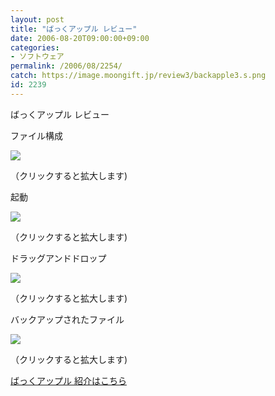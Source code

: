```yaml
---
layout: post
title: "ばっくアップル レビュー"
date: 2006-08-20T09:00:00+09:00
categories:
- ソフトウェア
permalink: /2006/08/2254/
catch: https://image.moongift.jp/review3/backapple3.s.png
id: 2239
---
```

ばっくアップル レビュー  
<!--more-->

ファイル構成

  

[![](https://image.moongift.jp/review3/backapple1.s.png)](https://image.moongift.jp/review3/backapple1.png)  
  
（クリックすると拡大します)

  

起動

  

[![](https://image.moongift.jp/review3/backapple2.s.png)](https://image.moongift.jp/review3/backapple2.png)  
  
（クリックすると拡大します)

  

ドラッグアンドドロップ

  

[![](https://image.moongift.jp/review3/backapple3.s.png)](https://image.moongift.jp/review3/backapple3.png)  
  
（クリックすると拡大します)

  

バックアップされたファイル

  

[![](https://image.moongift.jp/review3/backapple4.s.png)](https://image.moongift.jp/review3/backapple4.png)  
  
（クリックすると拡大します)

  

[ばっくアップル 紹介はこちら](http://fw.moongift.jp/intro/i-2252.html)

